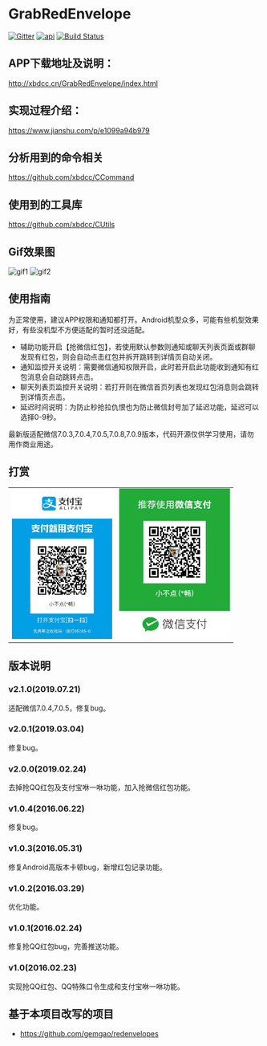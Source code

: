 # GrabRedEnvelope
[![Gitter](https://badges.gitter.im/xbdcc/GrabRedEnvelope.svg)](https://gitter.im/xbdcc/GrabRedEnvelope?utm_source=badge&utm_medium=badge&utm_campaign=pr-badge)
[![api](https://img.shields.io/badge/API-18+-brightgreen.svg)](https://android-arsenal.com/api?level=19)
[![Build Status](https://travis-ci.org/xbdcc/GrabRedEnvelope.svg?branch=master)](https://travis-ci.org/xbdcc/GrabRedEnvelope)

## APP下载地址及说明：
http://xbdcc.cn/GrabRedEnvelope/index.html

## 实现过程介绍：
https://www.jianshu.com/p/e1099a94b979

## 分析用到的命令相关
https://github.com/xbdcc/CCommand

## 使用到的工具库
https://github.com/xbdcc/CUtils


## Gif效果图
![gif1](https://github.com/xbdcc/GrabRedEnvelope/blob/master/records/record1.gif)
![gif2](https://github.com/xbdcc/GrabRedEnvelope/blob/master/records/record2.gif)

## 使用指南
为正常使用，建议APP权限和通知都打开。Android机型众多，可能有些机型效果好，有些没机型不方便适配的暂时还没适配。
- 辅助功能开启【抢微信红包】，若使用默认参数则通知或聊天列表页面或群聊发现有红包，则会自动点击红包并拆开跳转到详情页自动关闭。
- 通知监控开关说明：需要微信通知权限开启，此时若开启此功能收到通知有红包消息会自动跳转点击。
- 聊天列表页监控开关说明：若打开则在微信首页列表也发现红包消息则会跳转到详情页点击。
- 延迟时间说明：为防止秒抢拉仇恨也为防止微信封号加了延迟功能，延迟可以选择0-9秒。

最新版适配微信7.0.3,7.0.4,7.0.5,7.0.8,7.0.9版本，代码开源仅供学习使用，请勿用作商业用途。

## 打赏
<table>
    <tr>
        <td>
            <img src="images/alipay.jpg" height="300"/>
        </td>
        <td>
            <img src="images/wechat.jpg" height="300"/>
        </td>
    </tr>
</table>

## 版本说明
### v2.1.0(2019.07.21)
适配微信7.0.4,7.0.5，修复bug。
### v2.0.1(2019.03.04)
修复bug。
### v2.0.0(2019.02.24)
去掉抢QQ红包及支付宝咻一咻功能，加入抢微信红包功能。
### v1.0.4(2016.06.22)
修复bug。
### v1.0.3(2016.05.31)
修复Android高版本卡顿bug，新增红包记录功能。
### v1.0.2(2016.03.29)
优化功能。
### v1.0.1(2016.02.24)
修复抢QQ红包bug，完善推送功能。
### v1.0(2016.02.23)
实现抢QQ红包、QQ特殊口令生成和支付宝咻一咻功能。

## 基于本项目改写的项目
- https://github.com/gemgao/redenvelopes

